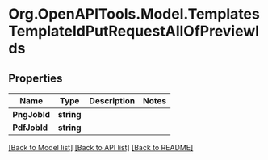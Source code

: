 # Org.OpenAPITools.Model.TemplatesTemplateIdPutRequestAllOfPreviewIds

## Properties

Name | Type | Description | Notes
------------ | ------------- | ------------- | -------------
**PngJobId** | **string** |  | 
**PdfJobId** | **string** |  | 

[[Back to Model list]](../../README.md#documentation-for-models) [[Back to API list]](../../README.md#documentation-for-api-endpoints) [[Back to README]](../../README.md)


